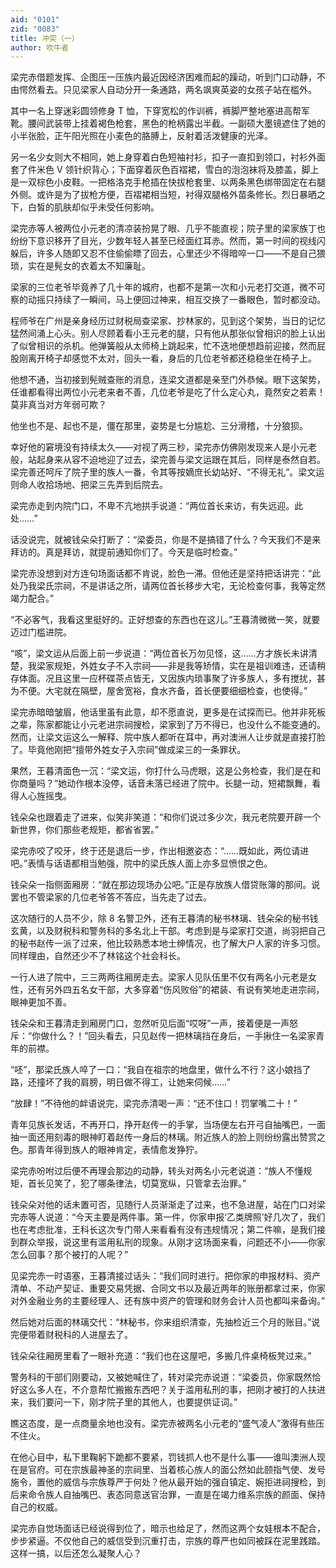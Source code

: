```yaml
---
aid: "0101"
zid: "0083"
title: 冲突（一）
author: 吹牛者
---
```


梁完赤借题发挥、企图压一压族内最近因经济困难而起的躁动，听到门口动静，不由愕然看去。只见梁家人自动分开一条通路，两名飒爽英姿的女孩子站在槛外。



其中一名上穿迷彩圆领修身 T 恤，下穿宽松的作训裤，裤脚严整地塞进高帮军靴。腰间武装带上挂着褐色枪套，黑色的枪柄露出半截。一副硕大墨镜遮住了她的小半张脸，正午阳光照在小麦色的胳膊上，反射着活泼健康的光泽。



另一名少女则大不相同，她上身穿着白色短袖衬衫，扣子一直扣到领口，衬衫外面套了件米色 V 领针织背心；下面穿着灰色百褶裙，雪白的泡泡袜将及膝盖，脚上是一双棕色小皮鞋。一把格洛克手枪插在快拔枪套里、以两条黑色绑带固定在右腿外侧。或许是为了拔枪方便，百褶裙相当短，衬得双腿格外苗条修长。烈日暴晒之下，白皙的肌肤却似乎未受任何影响。



梁完赤等人被两位小元老的清凉装扮晃了眼、几乎不能直视；院子里的梁家族丁也纷纷下意识移开了目光，少数年轻人甚至已经面红耳赤。然而，第一时间的视线闪躲后，许多人随即又忍不住偷偷瞟了回去，心里还少不得暗啐一口——不是自己猥琐，实在是髡女的衣着太不知廉耻。



梁家的三位老爷毕竟养了几十年的城府，也都不是第一次和小元老打交道，微不可察的动摇只持续了一瞬间，马上便回过神来，相互交换了一番眼色，暂时都没动。



程师爷在广州是亲身经历过财税局查梁家、抄林家的，见到这个架势，当日的记忆猛然间涌上心头。别人尽顾着看小王元老的腿，只有他从那张似曾相识的脸上认出了似曾相识的杀机。他弹簧般从太师椅上跳起来，忙不迭地便想趋前迎接，然而屁股刚离开椅子却感觉不太对，回头一看，身后的几位老爷都还稳稳坐在椅子上。



他想不通，当初接到髡贼查账的消息，连梁文道都是亲至门外恭候。眼下这架势，任谁都看得出两位小元老来者不善，几位老爷是吃了什么定心丸，竟然安之若素！莫非真当对方年弱可欺？



他坐也不是、起也不是，僵在那里，姿势是七分尴尬、三分滑稽，十分狼狈。



幸好他的窘境没有持续太久——对视了两三秒，梁完赤仿佛刚发现来人是小元老般，站起身来从容不迫地迎了过去，梁完善与梁文运跟在其后，同样是泰然自若。梁完善还呵斥了院子里的族人一番，令其等按嫡庶长幼站好、“不得无礼”。梁文运则命人收拾场地、把梁三先弄到后院去。



梁完赤走到内院门口，不卑不亢地拱手说道：“两位首长来访，有失远迎。此处……”



话没说完，就被钱朵朵打断了：“梁委员，你是不是搞错了什么？今天我们不是来拜访的。真是拜访，就提前通知你们了。今天是临时检查。”



梁完赤没想到对方连句场面话都不肯说，脸色一滞。但他还是坚持把话讲完：“此处乃我梁氏宗祠，不是讲话之所，请两位首长移步大宅，无论检查何事，我等定然竭力配合。”



“不必客气，我看这里挺好的。正好想查的东西也在这儿。”王暮清微微一笑，就要迈过门槛进院。



“咳”，梁文运从后面上前一步说道：“两位首长万勿见怪，这……方才族长未讲清楚，我梁家规矩，外姓女子不入宗祠——非是我等矫情，实在是祖训难违，还请稍存体面。况且这里一应杯碟茶点皆无，又因族内琐事聚了许多族人，多有搅扰，甚为不便。大宅就在隔壁，屋舍宽裕，食水齐备，首长便要细细检查，也使得。”



梁完赤暗暗皱眉，他话里虽有此意，却不愿直说，更多是在试探而已。他并非死板之辈，陈家都能让小元老进宗祠搜检，梁家到了万不得已，也没什么不能变通的。然而，让梁文运这么一解释、院中族人都听在耳中，再对澳洲人让步就是直接打脸了。毕竟他刚把“擅带外姓女子入宗祠”做成梁三的一条罪状。



果然，王暮清面色一沉：“梁文运，你打什么马虎眼，这是公务检查，我们是在和你商量吗？”她动作根本没停，话音未落已经进了院中。长腿一动，短裙飘舞，看得人心旌摇曳。



钱朵朵也跟着走了进来，似笑非笑道：“和你们说过多少次，我元老院要开辟一个新世界，你们那些老规矩，都省省罢。”



梁完赤咬了咬牙，终于还是退后一步，作出相邀姿态：“……既如此，两位请进吧。”表情与话语都相当勉强，院中的梁氏族人面上亦多显愤恨之色。



钱朵朵一指侧面厢房：“就在那边现场办公吧。”正是存放族人借贷账簿的那间。说罢也不管梁家的几位老爷答不答应，当先走了过去。



这次随行的人员不少，除 8 名警卫外，还有王暮清的秘书林璃、钱朵朵的秘书钱玄黄，以及财税科和警务科的多名北上干部。考虑到是与梁家打交道，尚羽把自己的秘书赵传一派了过来，他比较熟悉本地士绅情况，也了解大户人家的许多习惯。同样理由，自然还少不了林铭这个社会科长。



一行人进了院中，三三两两往厢房走去。梁家人见队伍里不仅有两名小元老是女性，还有另外四五名女干部，大多穿着“伤风败俗”的裙装、有说有笑地走进宗祠，眼神更加不善。



钱朵朵和王暮清走到厢房门口，忽然听见后面“哎呀”一声，接着便是一声怒斥：“你做什么？！”回头看去，只见赵传一把林璃挡在身后，一手揪住一名梁家青年的前襟。



“呸”，那梁氏族人啐了一口：“我自在祖宗的地盘里，做什么不行？这小娘挡了路，还撞坏了我的肩膀，明日做不得工，让她来伺候……”



“放肆！”不待他的衅语说完，梁完赤清喝一声：“还不住口！罚掌嘴二十！”



青年见族长发话，不再开口，挣开赵传一的手掌，当场便左右开弓自抽嘴巴，一面抽一面还用刻毒的眼神盯着赵传一身后的林璃。附近族人的脸上则纷纷露出赞赏之色。那青年得到族人的眼神肯定，表情愈发狰狞。



梁完赤吩咐过后便不再理会那边的动静，转头对两名小元老说道：“族人不懂规矩，首长见笑了，犯了哪条律法，切莫宽纵，只管拿去治罪。”



钱朵朵对他的话未置可否，见随行人员渐渐走了过来，也不急进屋，站在门口对梁完赤等人说道：“今天主要是两件事。第一件，你家申报‘乙类牌照’好几次了，我们也在考虑批准，王科长这次专门带人来看看有没有违规情况；第二件嘛，是我们接到群众举报，说这里有滥用私刑的现象。从刚才这场面来看，问题还不小——你家怎么回事？那个被打的人呢？”

见梁完赤一时语塞，王暮清接过话头：“我们同时进行。把你家的申报材料、资产清单、不动产契证、重要交易凭据、合同文书以及最近两年的账册都拿过来，你家对外金融业务的主要经理人、还有族中资产的管理和财务会计人员也都叫来备询。”



然后她对后面的林璃交代：“林秘书，你来组织清查，先抽检近三个月的账目。”说完便带着财税科的人进屋去了。



钱朵朵往厢房里看了一眼补充道：“我们也在这屋吧，多搬几件桌椅板凳过来。”



警务科的干部们刚要动，又被她喊住了，转对梁完赤说道：“梁委员，你家既然恰好这么多人在，不介意帮忙搬搬东西吧？关于滥用私刑的事，把刚才被打的人扶进来，我们要问一下，刚才院子里的其他人，也要提供证词。”



瞧这态度，是一点商量余地也没有。梁完赤被两名小元老的“盛气凌人”激得有些压不住火。



在他心目中，私下里鞠躬下跪都不要紧，罚钱抓人也不是什么事——谁叫澳洲人现在是官府。可在宗族最神圣的宗祠里、当着核心族人的面公然如此颐指气使、发号施令，置他的威信与宗族尊严于何处？他从最开始的强自镇定、婉拒进祠搜检，到后来命令族人自抽嘴巴、表态同意送官治罪，一直是在竭力维系宗族的颜面、保持自己的权威。



梁完赤自觉场面话已经说得到位了，暗示也给足了，然而这两个女娃根本不配合，步步紧逼。不仅他自己的威信受到沉重打击，宗族的尊严也如同被踩在泥里践踏。这样一搞，以后还怎么凝聚人心？


